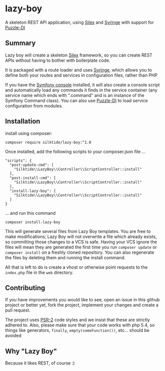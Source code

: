 # lazy-boy
A skeleton REST API application, using [Silex] and [Syringe] with support for [Puzzle-DI]

## Summary
Lazy boy will create a skeleton [Silex] framework, so you can create REST APIs without having to bother with 
boilerplate code.

It is packaged with a route loader and uses [Syringe], which allows you to define both your routes and services in 
configuration files, rather than PHP

If you have the [Symfony console] installed, it will also create a console script and automatically load any commands it
finds in the service container (any service name which ends with ".command" and is an instance of the Symfony Command 
class). You can also use [Puzzle-DI] to load service configuration from modules.

## Installation
install using composer:

    composer require silktide/lazy-boy:^1.0

Once installed, add the following scripts to your composer.json file ...
 
    "scripts": {
      "post-update-cmd": [
        "Silktide\\LazyBoy\\Controller\\ScriptController::install"
      ],
      "post-install-cmd": [
        "Silktide\\LazyBoy\\Controller\\ScriptController::install"
      ],
      "install-lazy-boy": [
        "Silktide\\LazyBoy\\Controller\\ScriptController::install"
      ]
    }

... and run this command

    composer install-lazy-boy
    
This will generate several files from Lazy Boy templates. You are free to make modifications; Lazy Boy will not overwrite 
a file which already exists, so committing those changes to a VCS is safe. Having your VCS ignore the files will
mean they are generated the first time you run `composer update` or `composer install` on a freshly cloned repository.
You can also regenerate the files by deleting them and running the install command.

All that is left to do is create a vhost or otherwise point requests to the `index.php` file in the `web` directory.
 
## Contributing

If you have improvements you would like to see, open an issue in this github project or better yet, fork the project,
implement your changes and create a pull request.

The project uses [PSR-2] code styles and we insist that these are strictly adhered to. Also, please make sure that your
code works with php 5.4, so things like generators, `finally`, `empty(someFunction())`, etc... should be avoided

## Why "Lazy Boy"
Because it likes REST, of course :)


[Silex]: https://github.com/silexphp/silex
[Syringe]: https://github.com/silktide/syringe
[Puzzle-DI]: https://github.com/downsider/puzzle-di
[Symfony console]: https://github.com/symfony/console
[PSR-2]: https://github.com/php-fig/fig-standards/blob/master/accepted/PSR-2-coding-style-guide.md